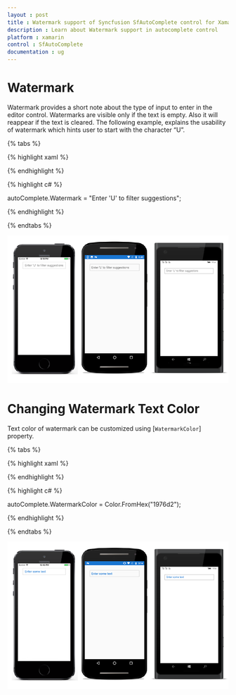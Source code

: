 ```yaml
---
layout : post
title : Watermark support of Syncfusion SfAutoComplete control for Xamarin.Forms
description : Learn about Watermark support in autocomplete control
platform : xamarin
control : SfAutoComplete
documentation : ug
---
```


# Watermark

Watermark provides a short note about the type of input to enter in the editor control. Watermarks are visible only if the text is empty. Also it will reappear if the text is cleared.
The following example, explains the usability of watermark which hints user to start with the character “U”.

{% tabs %}

{% highlight xaml %}

<StackLayout VerticalOptions="Start" HorizontalOptions="Start" Padding="30">
<autocomplete:SfAutoComplete HeightRequest="40" Watermark="Enter 'U' to filter suggestions" x:Name="autoComplete" />
</StackLayout>

{% endhighlight %}

{% highlight c# %}

autoComplete.Watermark = "Enter 'U' to filter suggestions"; 

{% endhighlight %}

{% endtabs %}

![](images/Watermark/watermark.png)

# Changing Watermark Text Color

Text color of watermark can be customized using [`WatermarkColor`] property.

{% tabs %}

{% highlight xaml %}

<StackLayout VerticalOptions="Start" HorizontalOptions="Start" Padding="30">
<autocomplete:SfAutoComplete HeightRequest="40" Watermark="Enter some text" WatermarkColor="#1976d2" x:Name="autoComplete" />
</StackLayout>

{% endhighlight %}

{% highlight c# %}

autoComplete.WatermarkColor = Color.FromHex("1976d2");

{% endhighlight %}

{% endtabs %}

![](images/Watermark/watermark-color.png)